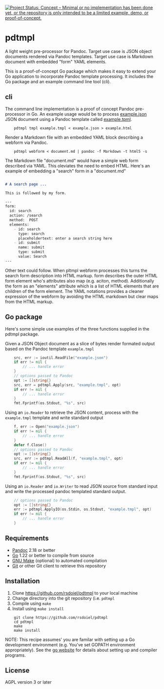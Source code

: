 
[![Project Status: Concept – Minimal or no implementation has been done yet, or the repository is only intended to be a limited example, demo, or proof-of-concept.](https://www.repostatus.org/badges/latest/concept.svg)](https://www.repostatus.org/#concept)

pdtmpl
======

A light weight pre-processor for Pandoc. Target use case is JSON object
documents rendered via Pandoc templates. Target use case is Markdown
document with embedded "form" YAML elements.

This is a proof-of-concept Go package which makes it easy to extend
your Go application to incorporate Pandoc template processing. It includes
the Go package and an example command line tool (cli).

cli
---

The command line implementation is a proof of concept Pandoc
pre-processor in Go. An example usage would be to process
[example.json](example.json) JSON document using a Pandoc template
called [example.tpml](example.tmpl).

~~~shell
    pdtmpl tmpl example.tmpl < example.json > example.html
~~~

Render a Markdown file with an embedded YAML block describing
a webform via Pandoc.

~~~shell
    pdtmpl webform < document.md | pandoc -f Markdown -t html5 -s
~~~

The Markdown file "document.md" would have a simple web form
described via YAML. This oleviates the need to embed HTML. Here's
an example of embedding a "search" form in a "document.md"

~~~markdown

# A search page ...

This is followed by my form.

---
form:
  id: search
  action: /search
  method:  POST
  elements:
    - id: search
      type: search
      placeholdertext: enter a search string here
    - id: submit
      name: submit
      type: submit
      value: Search
---
~~~

Other text could follow. When pltmpl webform processes
this turns the search form description into HTML markup.
form describes the outer HTML form element who's attributes
also map (e.g. aciton, method). Additionally the form as 
an "elements" attribute which is a list of HTML elements
that are children of the form element.  The YAML notations
provides a cleaner expression of the webform by avoiding
the HTML markdown but clear maps from the HTML markup.

Go package
----------

Here's some simple use examples of the three functions supplied
in the pdtmpl package.

Given a JSON Object document  as a slice of bytes render formated
output based on the Pandoc template `example.tmpl`

~~~go
    src, err := ioutil.ReadFile("example.json")
    if err != nil {
        // ... handle error
    }
    // options passed to Pandoc
    opt := []string{}
    src, err = pdtmpl.Apply(src, "example.tmpl", opt)
    if err != nil {
        // ... handle error
    }
    fmt.Fprintf(os.Stdout, "%s", src)
~~~

Using an `io.Reader` to retrieve the JSON content, process with the
`example.tmpl` template and write standard output

~~~go
    f, err := Open("example.json")
    if err != nil {
        // ... handle error
    }
    defer f.Close()
    // options passed to Pandoc
    opt := []string{}
    src, err := pdtmpl.ReadAll(f, "example.tmpl", opt)
    if err != nil {
        // ... handle error
    }
    fmt.Fprintf(os.Stdout, "%s", src)
~~~

Using an `io.Reader` and `io.Writer` to read JSON source from standard
input and write the processed pandoc templated standard output.

~~~go
    // options passed to Pandoc
    opt := []string{}
    err := pdtmpl.ApplyIO(os.Stdin, os.Stdout, "example.tmpl", opt)
    if err != nil {
        // ... handle error
    }
~~~

Requirements
------------

- [Pandoc](https://pandoc.org) 2.18 or better
- [Go](https://golang.org) 1.22 or better to compile from source
- [GNU Make](https://www.gnu.org/software/make/) (optional) to automated compilation
- [Git](https://git-scm.com/) or other Git client to retrieve this repository

Installation
------------

1. Clone https://github.com/rsdoiel/pdtmpl to your local machine
2. Change directory into the git repository (i.e. `pdtmpl`
3. Compile using `make`
4. Install using `make install`

~~~shell
    git clone https://github.com/rsdoiel/pdtmpl
    cd pdtmpl
    make
    make install
~~~

NOTE: This recipe assumes' you are familar with setting up a
Go development environment (e.g. You've set GOPATH environment
appropriately). See the [go website](https://golang.org) for
details about setting up and compiler programs.

License
-------

AGPL version 3 or later

